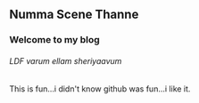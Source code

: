 ## Numma Scene Thanne
### Welcome to my blog
###### LDF varum ellam sheriyaavum
This is fun...i didn't know github was fun...i like it.
